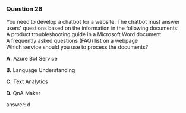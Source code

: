 ### Question 26

You need to develop a chatbot for a website. The chatbot must answer users' questions based on the information in the following documents:  
A product troubleshooting guide in a Microsoft Word document  
A frequently asked questions (FAQ) list on a webpage  
Which service should you use to process the documents?

**A.** Azure Bot Service

**B.** Language Understanding

**C.** Text Analytics

**D.** QnA Maker

answer: d


